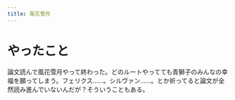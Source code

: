 ```yaml
---
title: 風花雪月
---
```


# やったこと

論文読んで風花雪月やって終わった。どのルートやってても青獅子のみんなの幸福を願ってしまう。フェリクス……。シルヴァン……。とか祈ってると論文が全然読み進んでいないんだが？そういうこともある。

